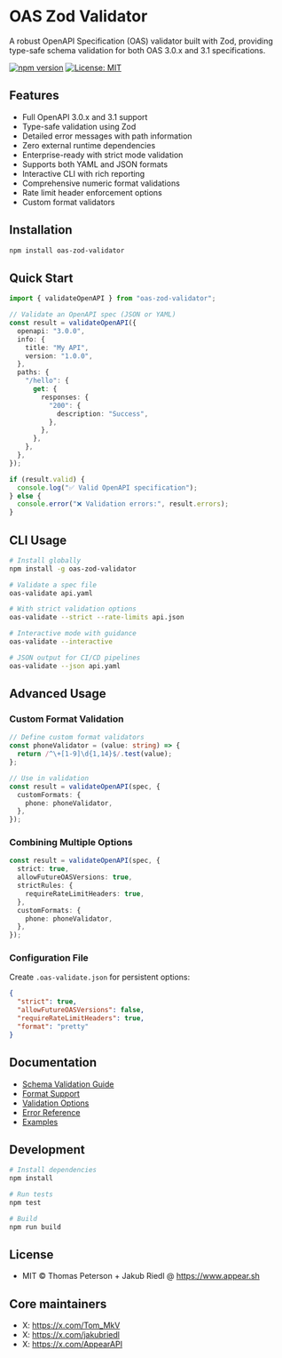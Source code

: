 # OAS Zod Validator

A robust OpenAPI Specification (OAS) validator built with Zod, providing type-safe schema validation for both OAS 3.0.x and 3.1 specifications.

[![npm version](https://badge.fury.io/js/oas-zod-validator.svg)](https://badge.fury.io/js/oas-zod-validator)
[![License: MIT](https://img.shields.io/badge/License-MIT-yellow.svg)](https://opensource.org/licenses/MIT)

## Features

- Full OpenAPI 3.0.x and 3.1 support
- Type-safe validation using Zod
- Detailed error messages with path information
- Zero external runtime dependencies
- Enterprise-ready with strict mode validation
- Supports both YAML and JSON formats
- Interactive CLI with rich reporting
- Comprehensive numeric format validations
- Rate limit header enforcement options
- Custom format validators

## Installation

```bash
npm install oas-zod-validator
```

## Quick Start

```typescript
import { validateOpenAPI } from "oas-zod-validator";

// Validate an OpenAPI spec (JSON or YAML)
const result = validateOpenAPI({
  openapi: "3.0.0",
  info: {
    title: "My API",
    version: "1.0.0",
  },
  paths: {
    "/hello": {
      get: {
        responses: {
          "200": {
            description: "Success",
          },
        },
      },
    },
  },
});

if (result.valid) {
  console.log("✅ Valid OpenAPI specification");
} else {
  console.error("❌ Validation errors:", result.errors);
}
```

## CLI Usage

```bash
# Install globally
npm install -g oas-zod-validator

# Validate a spec file
oas-validate api.yaml

# With strict validation options
oas-validate --strict --rate-limits api.json

# Interactive mode with guidance
oas-validate --interactive

# JSON output for CI/CD pipelines
oas-validate --json api.yaml
```

## Advanced Usage

### Custom Format Validation

```typescript
// Define custom format validators
const phoneValidator = (value: string) => {
  return /^\+[1-9]\d{1,14}$/.test(value);
};

// Use in validation
const result = validateOpenAPI(spec, {
  customFormats: {
    phone: phoneValidator,
  },
});
```

### Combining Multiple Options

```typescript
const result = validateOpenAPI(spec, {
  strict: true,
  allowFutureOASVersions: true,
  strictRules: {
    requireRateLimitHeaders: true,
  },
  customFormats: {
    phone: phoneValidator,
  },
});
```

### Configuration File

Create `.oas-validate.json` for persistent options:

```json
{
  "strict": true,
  "allowFutureOASVersions": false,
  "requireRateLimitHeaders": true,
  "format": "pretty"
}
```

## Documentation

- [Schema Validation Guide](./docs/schemas.md)
- [Format Support](./docs/formats.md)
- [Validation Options](./docs/validation.md)
- [Error Reference](./docs/errors.md)
- [Examples](./docs/examples/)

## Development

```bash
# Install dependencies
npm install

# Run tests
npm test

# Build
npm run build
```

## License

- MIT © Thomas Peterson + Jakub Riedl @ https://www.appear.sh

## Core maintainers

- X: https://x.com/Tom_MkV
- X: https://x.com/jakubriedl
- X: https://x.com/AppearAPI
